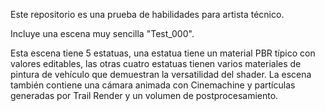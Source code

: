 Este repositorio es una prueba de habilidades para artista técnico.

Incluye una escena muy sencilla "Test_000".

Esta escena tiene 5 estatuas, una estatua tiene un material PBR típico con valores editables, las otras cuatro estatuas tienen varios materiales de pintura de vehículo que demuestran la versatilidad del shader. La escena también contiene una cámara animada con Cinemachine y partículas generadas por Trail Render y un volumen de postprocesamiento.
